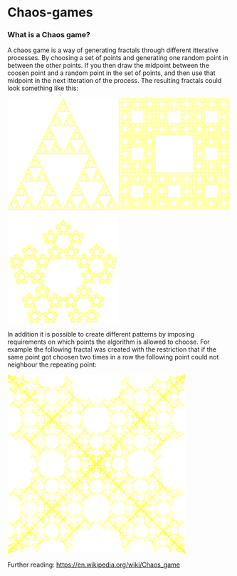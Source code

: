 # Chaos-games

### What is a Chaos game?

A chaos game is a way of generating fractals through different itterative processes. By choosing a set of points and generating one random point in between the other points. If you then draw the midpoint between the coosen point and a random point in the set of points, and then use that midpoint in the next itteration of the process. The resulting fractals could look something like this:


<img src="images/ChaosGameFractal_Triangle_2000x2000-50.png" width="250"><img src="images/ChaosGameFractal_Square+Midpoints_2000x2000-66.png" width="250"><img src="images/ChaosGameFractal_Pentagon_2000x2000-61.png" width="250">

In addition it is possible to create different patterns by imposing requirements on which points the algorithm is allowed to choose. For example the following fractal was created with the restriction that if the same point got choosen two times in a row the following point could not neighbour the repeating point:

<img src="images/ChaosGameFractal_Square_TwoInRowNotNeighbour_2000x2000-50.png" width="400">


Further reading: https://en.wikipedia.org/wiki/Chaos_game
